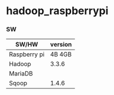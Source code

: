 # hadoop_raspberrypi

### SW
|SW/HW|version|
|---|---|
|Raspberry pi|4B 4GB|
|Hadoop|3.3.6|
|MariaDB||
|Sqoop|1.4.6|

